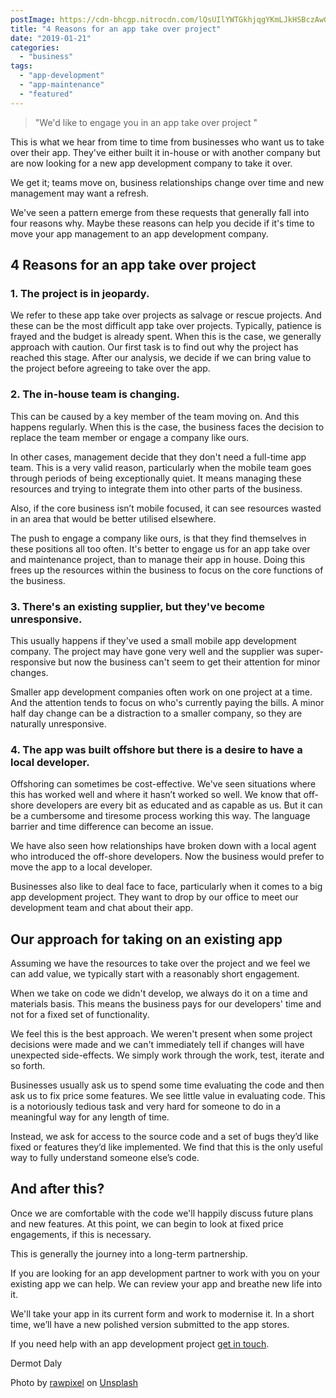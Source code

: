 ```yaml
---
postImage: https://cdn-bhcgp.nitrocdn.com/lQsUIlYWTGkhjqgYKmLJkHSBczAwGDPM/assets/static/optimized/rev-f8d7f54/wp-content/uploads/2018/08/rawpixel-626040-unsplash.jpg.webp
title: "4 Reasons for an app take over project"
date: "2019-01-21"
categories: 
  - "business"
tags: 
  - "app-development"
  - "app-maintenance"
  - "featured"
---
```


> "We'd like to engage you in an app take over project "

This is what we hear from time to time from businesses who want us to take over their app. They've either built it in-house or with another company but are now looking for a new app development company to take it over.

We get it; teams move on, business relationships change over time and new management may want a refresh.

We've seen a pattern emerge from these requests that generally fall into four reasons why. Maybe these reasons can help you decide if it's time to move your app management to an app development company.

## **4 Reasons for an app take over project**

### 1\. The project is in jeopardy. 

We refer to these app take over projects as salvage or rescue projects. And these can be the most difficult app take over projects. Typically, patience is frayed and the budget is already spent. When this is the case, we generally approach with caution. Our first task is to find out why the project has reached this stage. After our analysis, we decide if we can bring value to the project before agreeing to take over the app.

### 2\. The in-house team is changing. 

This can be caused by a key member of the team moving on. And this happens regularly. When this is the case, the business faces the decision to replace the team member or engage a company like ours.

In other cases, management decide that they don't need a full-time app team. This is a very valid reason, particularly when the mobile team goes through periods of being exceptionally quiet. It means managing these resources and trying to integrate them into other parts of the business.

Also, if the core business isn’t mobile focused, it can see resources wasted in an area that would be better utilised elsewhere.

The push to engage a company like ours, is that they find themselves in these positions all too often. It's better to engage us for an app take over and maintenance project, than to manage their app in house. Doing this frees up the resources within the business to focus on the core functions of the business.

### 3\. There's an existing supplier, but they've become unresponsive. 

This usually happens if they've used a small mobile app development company. The project may have gone very well and the supplier was super-responsive but now the business can't seem to get their attention for minor changes.

Smaller app development companies often work on one project at a time. And the attention tends to focus on who's currently paying the bills. A minor half day change can be a distraction to a smaller company, so they are naturally unresponsive.

### 4\. The app was built offshore but there is a desire to have a local developer.

Offshoring can sometimes be cost-effective. We've seen situations where this has worked well and where it hasn’t worked so well. We know that off-shore developers are every bit as educated and as capable as us. But it can be a cumbersome and tiresome process working this way. The language barrier and time difference can become an issue. 

We have also seen how relationships have broken down with a local agent who introduced the off-shore developers. Now the business would prefer to move the app to a local developer. 

Businesses also like to deal face to face, particularly when it comes to a big app development project. They want to drop by our office to meet our development team and chat about their app.

## **Our approach for taking on an existing app**

Assuming we have the resources to take over the project and we feel we can add value, we typically start with a reasonably short engagement.

When we take on code we didn't develop, we always do it on a time and materials basis. This means the business pays for our developers' time and not for a fixed set of functionality.

We feel this is the best approach. We weren't present when some project decisions were made and we can't immediately tell if changes will have unexpected side-effects. We simply work through the work, test, iterate and so forth.

Businesses usually ask us to spend some time evaluating the code and then ask us to fix price some features. We see little value in evaluating code. This is a notoriously tedious task and very hard for someone to do in a meaningful way for any length of time. 

Instead, we ask for access to the source code and a set of bugs they’d like fixed or features they’d like implemented. We find that this is the only useful way to fully understand someone else’s code.

## **And after this?**

Once we are comfortable with the code we'll happily discuss future plans and new features. At this point, we can begin to look at fixed price engagements, if this is necessary. 

This is generally the journey into a long-term partnership.

If you are looking for an app development partner to work with you on your existing app we can help. We can review your app and breathe new life into it. 

We'll take your app in its current form and work to modernise it. In a short time, we’ll have a new polished version submitted to the app stores.

If you need help with an app development project [get in touch](https://tapadoo.wpengine.com/contact/).

Dermot Daly

Photo by [rawpixel](https://unsplash.com/photos/H5968kXuWQU?utm_source=unsplash&utm_medium=referral&utm_content=creditCopyText) on [Unsplash](https://unsplash.com/search/photos/mobile-phone-in-business-meeting?utm_source=unsplash&utm_medium=referral&utm_content=creditCopyText)
